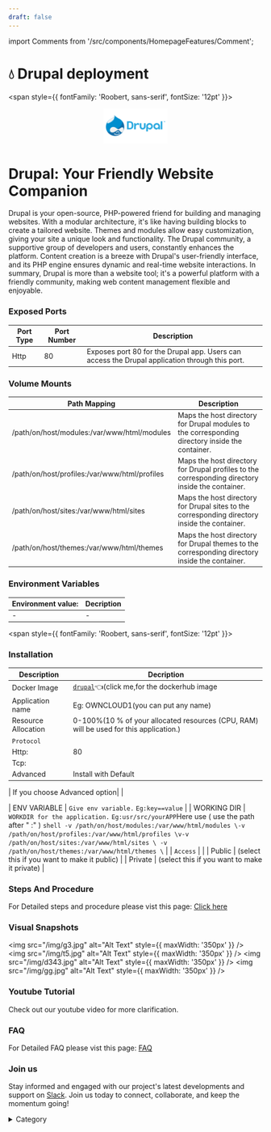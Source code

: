 ```yaml
---
draft: false
---
```

import Comments from '/src/components/HomepageFeatures/Comment';




# 💧 Drupal deployment
<span style={{ fontFamily: 'Roobert, sans-serif', fontSize: '12pt' }}>

<p align="center">
  <img src="/img/sdsu.jpg" alt="Alt Text" width="25%"/>
</p>

# Drupal: Your Friendly Website Companion

Drupal is your open-source, PHP-powered friend for building and managing websites. With a modular architecture, it's like having building blocks to create a tailored website. Themes and modules allow easy customization, giving your site a unique look and functionality. The Drupal community, a supportive group of developers and users, constantly enhances the platform. Content creation is a breeze with Drupal's user-friendly interface, and its PHP engine ensures dynamic and real-time website interactions. In summary, Drupal is more than a website tool; it's a powerful platform with a friendly community, making web content management flexible and enjoyable.

### Exposed Ports

| Port Type | Port Number | Description |
| --------- | ----------- | ----------- |
| Http      | 80          | Exposes port 80 for the Drupal app. Users can access the Drupal application through this port. |

### Volume Mounts

| Path Mapping                                    | Description |
| ----------------------------------------------- | ----------- |
| /path/on/host/modules:/var/www/html/modules     | Maps the host directory for Drupal modules to the corresponding directory inside the container. |
| /path/on/host/profiles:/var/www/html/profiles   | Maps the host directory for Drupal profiles to the corresponding directory inside the container. |
| /path/on/host/sites:/var/www/html/sites         | Maps the host directory for Drupal sites to the corresponding directory inside the container. |
| /path/on/host/themes:/var/www/html/themes       | Maps the host directory for Drupal themes to the corresponding directory inside the container. |

### Environment Variables

|   **Environment value:**          | Decription                                                                                                               | 
| --------------------- | ------                                                                                                                   | 
|-       |  -                              |

</span>


<span style={{ fontFamily: 'Roobert, sans-serif', fontSize: '12pt' }}>



### Installation

|  Description          | Decription                                                                                                               | 
| --------------------- | ------                                                                                                                   | 
| Docker Image          |  [`drupal`](https://hub.docker.com/\_/drupal)👈(click me,for the dockerhub image                                   |
| Application name      |  Eg: OWNCLOUD1(you can put any name)                                                                                        | 
| Resource Allocation   |  0-100%(10 % of your allocated resources (CPU, RAM) will be used for this application.)                                  | 
| `Protocol`            |                                                                                                                          | 
|  Http:                | 80                                                                                                                     |
|  Tcp:                 |                                                                                                                          | 
|    Advanced           |    Install with Default                                                                                                  |

| If you choose Advanced option|                                                                                                                   | 

| ENV VARIABLE          | ```Give env variable.``` ```Eg:key==value```                                                                             | 
| WORKING DIR           | ```WORKDIR for the application.``` ```Eg:usr/src/yourAPP```Here use ( use the path after   " :"  )   ```shell -v /path/on/host/modules:/var/www/html/modules \-v /path/on/host/profiles:/var/www/html/profiles \v-v /path/on/host/sites:/var/www/html/sites \ -v /path/on/host/themes:/var/www/html/themes \```                    |
| `Access`              |                                                                                                                          | 
| Public                |    (select this if you want to make it public)                                                                           |
| Private               |  (select this if you want to make it private)                                                                            |


### &#x20;Steps And Procedure

For Detailed steps and procedure please vist this page: [Click here](https://techscaleinfinite.github.io/introduction/cloud-float/Steps%20and%20procedure)



### Visual Snapshots


<img src="/img/g3.jpg" alt="Alt Text" style={{ maxWidth: '350px' }} /> <img src="/img/t5.jpg" alt="Alt Text" style={{ maxWidth: '350px' }} /> <img src="/img/d343.jpg" alt="Alt Text" style={{ maxWidth: '350px' }} /> <img src="/img/gg.jpg" alt="Alt Text" style={{ maxWidth: '350px' }} />



### Youtube Tutorial&#x20;

Check out our youtube video for more clarification.



### FAQ

For Detailed FAQ please vist this page: [FAQ](https://techscaleinfinite.github.io/FAQ)

### Join us

Stay informed and engaged with our project's latest developments and support on [Slack](https://app.slack.com/client/T04QS32JX6E/C04QKEWE146). Join us today to connect, collaborate, and keep the momentum going!&#x20;

<details>

<summary>Category</summary>

Kubernetes, cloud computing, DevOps, cloud services, hosting platform, container orchestration, cloud infrastructure, cloud deployment, cloud management, cloud technology, cloud solutions&#x20;

</details>

</span>



<Comments />
